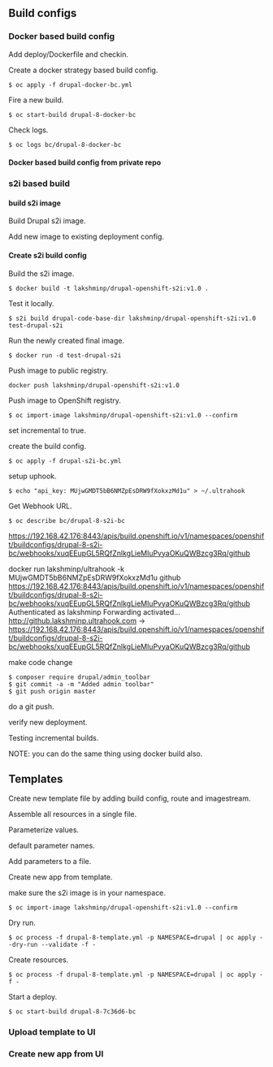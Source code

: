## Build configs

### Docker based build config

Add deploy/Dockerfile and checkin.

Create a docker strategy based build config.

```
$ oc apply -f drupal-docker-bc.yml
```

Fire a new build.

```
$ oc start-build drupal-8-docker-bc
```

Check logs.

```
$ oc logs bc/drupal-8-docker-bc
```


#### Docker based build config from private repo


### s2i based build

#### build s2i image

Build Drupal s2i image.

Add new image to existing deployment config.

#### Create s2i build config

Build the s2i image.

```
$ docker build -t lakshminp/drupal-openshift-s2i:v1.0 .
```

Test it locally.

```
$ s2i build drupal-code-base-dir lakshminp/drupal-openshift-s2i:v1.0 test-drupal-s2i
```

Run the newly created final image.

```
$ docker run -d test-drupal-s2i
```

Push image to public registry.

```
docker push lakshminp/drupal-openshift-s2i:v1.0
```

Push image to OpenShift registry.

```
$ oc import-image lakshminp/drupal-openshift-s2i:v1.0 --confirm
```

set incremental to true.


create the build config.

```
$ oc apply -f drupal-s2i-bc.yml
```

setup uphook.


```
$ echo "api_key: MUjwGMDT5bB6NMZpEsDRW9fXokxzMd1u" > ~/.ultrahook

```

Get Webhook URL.

```
$ oc describe bc/drupal-8-s2i-bc
```

https://192.168.42.176:8443/apis/build.openshift.io/v1/namespaces/openshift/buildconfigs/drupal-8-s2i-bc/webhooks/xuqEEupGL5RQfZnlkgLieMluPvyaOKuQWBzcg3Rq/github



docker run lakshminp/ultrahook -k MUjwGMDT5bB6NMZpEsDRW9fXokxzMd1u github https://192.168.42.176:8443/apis/build.openshift.io/v1/namespaces/openshift/buildconfigs/drupal-8-s2i-bc/webhooks/xuqEEupGL5RQfZnlkgLieMluPvyaOKuQWBzcg3Rq/github
Authenticated as lakshminp
Forwarding activated...
http://github.lakshminp.ultrahook.com -> https://192.168.42.176:8443/apis/build.openshift.io/v1/namespaces/openshift/buildconfigs/drupal-8-s2i-bc/webhooks/xuqEEupGL5RQfZnlkgLieMluPvyaOKuQWBzcg3Rq/github


make code change

```
$ composer require drupal/admin_toolbar
$ git commit -a -m "Added admin toolbar"
$ git push origin master
```

do a git push.

verify new deployment.

Testing incremental builds.


NOTE: you can do the same thing using docker build also.

## Templates

Create new template file by adding build config, route and imagestream.

Assemble all resources in a single file.

Parameterize values.

default parameter names.

Add parameters to a file.

Create new app from template.

make sure the s2i image is in your namespace.

```
$ oc import-image lakshminp/drupal-openshift-s2i:v1.0 --confirm
```
Dry run.

```
$ oc process -f drupal-8-template.yml -p NAMESPACE=drupal | oc apply --dry-run --validate -f -
```

Create resources.

```
$ oc process -f drupal-8-template.yml -p NAMESPACE=drupal | oc apply -f -
```

Start a deploy.

```
$ oc start-build drupal-8-7c36d6-bc
```



### Upload template to UI

### Create new app from UI
